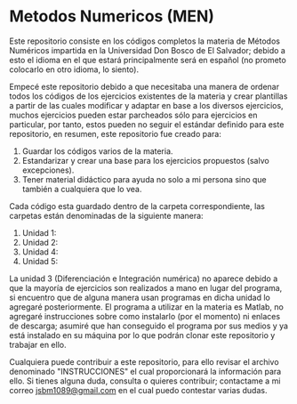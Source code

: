 # Metodos Numericos (MEN)

Este repositorio consiste en los códigos completos la materia de Métodos Numéricos impartida en la Universidad Don Bosco de El Salvador; debido a esto el idioma en el que estará principalmente será en español (no prometo colocarlo en otro idioma, lo siento).

Empecé este repositorio debido a que necesitaba una manera de ordenar todos los códigos de los ejercicios existentes de la materia y crear plantillas a partir de las cuales modificar y adaptar en base a los diversos ejercicios, muchos ejercicios pueden estar parcheados sólo para ejercicios en particular, por tanto, estos pueden no seguir el estándar definido para este repositorio, en resumen, este repositorio fue creado para:

1. Guardar los códigos varios de la materia.
2. Estandarizar y crear una base para los ejercicios propuestos (salvo excepciones).
3. Tener material didáctico para ayuda no solo a mi persona sino que también a cualquiera que lo vea.

Cada código esta guardado dentro de la carpeta correspondiente, las carpetas están denominadas de la siguiente manera:

1. Unidad 1:
2. Unidad 2:
3. Unidad 4:
4. Unidad 5:

La unidad 3 (Diferenciación e Integración numérica) no aparece debido a que la mayoría de ejercicios son realizados a mano en lugar del programa, si encuentro que de alguna manera usan programas en dicha unidad lo agregaré posteriormente. El programa a utilizar en la materia es Matlab, no agregaré instrucciones sobre como instalarlo (por el momento) ni enlaces de descarga; asumiré que han conseguido el programa por sus medios y ya está instalado en su máquina por lo que podrán clonar este repositorio y trabajar en ello.

Cualquiera puede contribuir a este repositorio, para ello revisar el archivo denominado "INSTRUCCIONES" el cual proporcionará la información para ello. Si tienes alguna duda, consulta o quieres contribuir; contactame a mi correo jsbm1089@gmail.com en el cual puedo contestar varias dudas.
